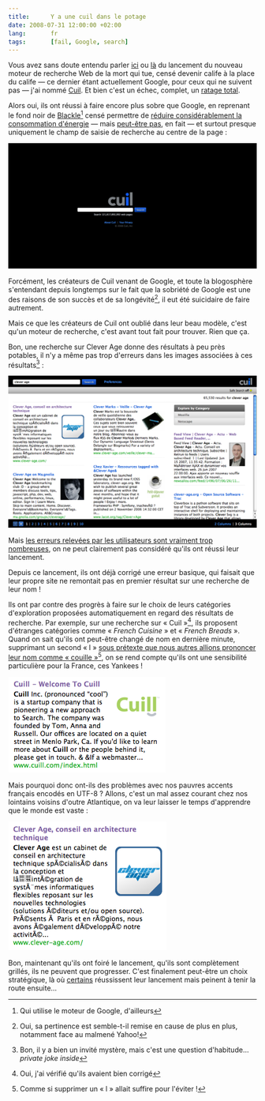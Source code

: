 ```yaml
---
title:      Y a une cuil dans le potage
date: 2008-07-31 12:00:00 +02:00
lang:       fr
tags:       [fail, Google, search]
---
```


Vous avez sans doute entendu parler [ici](http://fr.techcrunch.com/2008/07/28/lancement-officiel-de-cuil-avec-120-milliards-de-pages-indexees-google-a-t-il-de-quoi-trembler/) ou [là](http://www.accessoweb.com/Cuil-le-moteur-de-recherche-qui-veut-concurrencer-Google_a3817.html) du lancement du nouveau moteur de recherche Web de la mort qui tue, censé devenir calife à la place du calife — ce dernier étant actuellement Google, pour ceux qui ne suivent pas — j'ai nommé [Cuil](http://www.cuil.com/). Et bien c'est un échec, complet, un [ratage total](http://fr.techcrunch.com/2008/07/30/cuil-pas-encore-sicool-que-cela-ou-comment-rater-son-lancement/).

Alors oui, ils ont réussi à faire encore plus sobre que Google, en reprenant le fond noir de [Blackle](http://www.blackle.com/)[^1] censé permettre de [réduire considérablement la consommation d'énergie](http://www.blackle.com/about/) — mais [peut-être pas](http://googleblog.blogspot.com/2007/08/is-black-new-green.html), en fait — et surtout presque uniquement le champ de saisie de recherche au centre de la page :

![](Cuil_-_accueil.png "Page d'accueil de Cuil")

Forcément, les créateurs de Cuil venant de Google, et toute la blogosphère s'entendant depuis longtemps sur le fait que la sobriété de Google est une des raisons de son succès et de sa longévité[^2], il eut été suicidaire de faire autrement.

Mais ce que les créateurs de Cuil ont oublié dans leur beau modèle, c'est qu'un moteur de recherche, c'est avant tout fait pour trouver. Rien que ça.

Bon, une recherche sur Clever Age donne des résultats à peu près potables, il n'y a même pas trop d'erreurs dans les images associées à ces résultats[^3] :

![](Cuil_-_recherche_clever_age.png "Recherche de « clever age »")

Mais [les erreurs relevées par les utilisateurs sont vraiment trop nombreuses](http://www.twine.com/item/11c7xndns-5l/cuil-not-the-apple-of-search), on ne peut clairement pas considéré qu'ils ont réussi leur lancement.

Depuis ce lancement, ils ont déjà corrigé une erreur basique, qui faisait que leur propre site ne remontait pas en premier résultat sur une recherche de leur nom !

Ils ont par contre des progrès à faire sur le choix de leurs catégories d'exploration proposées automatiquement en regard des résultats de recherche. Par exemple, sur une recherche sur « Cuil »[^4], ils proposent d'étranges catégories comme « *French Cuisine* » et « *French Breads* ». Quand on sait qu'ils ont peut-être changé de nom en dernière minute, supprimant un second « l » [sous prétexte que nous autres allions prononcer leur nom comme « couille »](http://www.appscout.com/2008/07/cuil_and_the_rumor_of_the_fren_1.php)[^5], on se rend compte qu'ils ont une sensibilité particulière pour la France, ces Yankees !

![](Cuil_-_Cuill.png "Cuil s'appelait Cuill. Premier résultat de la recherche sur « cuill » dans « cuil »")

Mais pourquoi donc ont-ils des problèmes avec nos pauvres accents français encodés en UTF-8 ? Allons, c'est un mal assez courant chez nos lointains voisins d'outre Atlantique, on va leur laisser le temps d'apprendre que le monde est vaste :

![](Cuil_-_utf8.png "Cuil n'aime pas les accents ou l'UTF-8")

Bon, maintenant qu'ils ont foiré le lancement, qu'ils sont complètement grillés, ils ne peuvent que progresser. C'est finalement peut-être un choix stratégique, là où [certains](http://twitter.com/) réussissent leur lancement mais peinent à tenir la route ensuite…

[^1]: Qui utilise le moteur de Google, d'ailleurs

[^2]: Oui, sa pertinence est semble-t-il remise en cause de plus en plus, notamment face au malmené Yahoo!

[^3]: Bon, il y a bien un invité mystère, mais c'est une question d'habitude… *private joke inside*

[^4]: Oui, j'ai vérifié qu'ils avaient bien corrigé

[^5]: Comme si supprimer un « l » allait suffire pour l'éviter !
